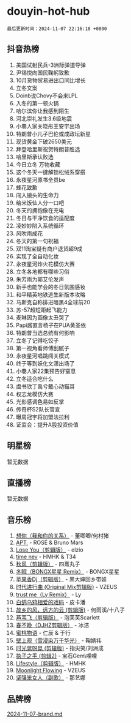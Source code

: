 # douyin-hot-hub

`最后更新时间：2024-11-07 22:16:18 +0800`

## 抖音热榜

1. 美国试射民兵-3洲际弹道导弹
1. 尹锡悦向国民鞠躬致歉
1. 10月货物贸易进出口同比增长
1. 立冬文案
1. Doinb说Chovy不会来LPL
1. 入冬的第一顿火锅
1. 哈尔滨你让我感到陌生
1. 河北崇礼发生3.6级地震
1. 小巷人家关晓彤王安宇出场
1. 特朗普小儿子巴伦或成政坛新星
1. 现货黄金下破2650美元
1. 拜登哈里斯祝贺特朗普胜选
1. 哈里斯承认败选
1. 今日立冬 万物收藏
1. 这个冬天一键解锁松绒系穿搭
1. 永夜星河原书全员be
1. 蜂花致歉
1. 闯入镜头的生命力
1. 给米饭仙人分一口吧
1. 冬天的拥抱像在充电
1. 冬日与干净饮食的适配度
1. 凌妙妙陷入系统循环
1. 风吹雨成花
1. 冬天的第一句祝福
1. 双11淘宝疑有商户退货超9成
1. 实现了全自动化妆
1. 永夜星河炸火花模仿大赛
1. 立冬各地都有哪些习俗
1. 朱芳雨为郭艾伦发声
1. 新手也能学会的冬日氛围感妆
1. 和平精英地铁逃生新版本攻略
1. 马斯克自称排进暗黑4全球前20
1. 苏-57超短距起飞能力
1. 麦琳因为画像太丑哭了
1. Papi酱直言杨子在PUA黄圣依
1. 特朗普当选总统有何影响
1. 立冬了记得吃饺子
1. 第一视角看师傅刮腻子
1. 永夜星河唱跳闯关模式
1. 终于等到妖化文潇出场了
1. 小巷人家22集预告好窒息
1. 立冬适合吃什么
1. 虞书欣丁禹兮戴心动猫耳
1. 权志龙模仿大赛
1. 光影感调色易如反掌
1. 传奇杯S2队长官宣
1. 曝周冠宇将加盟法拉利
1. 证监会：提升A股投资价值

## 明星榜

暂无数据

## 直播榜

暂无数据

## 音乐榜

1. [想你（我和你的关系）](https://sf3-cdn-tos.douyinstatic.com/obj/tos-cn-ve-2774/o8QxhcOBDYYX0zqKCjFVQXZ3RBffnRBQEogitG) - 董唧唧/何村猪
1. [APT.](https://sf3-cdn-tos.douyinstatic.com/obj/tos-cn-ve-2774/oUIcRnUtZBV1JgZtxIMCAiiBSVBSEEOCFfkeMQ) - ROSÉ & Bruno Mars
1. [Lose You（剪辑版）](https://sf3-cdn-tos.douyinstatic.com/obj/tos-cn-ve-2774/og9yxQxAWI86iBNr9ojBFMoWTIvDZZb8HwiGY) - elzio
1. [time nev](https://sf3-cdn-tos.douyinstatic.com/obj/tos-cn-ve-2774/oc6aICzpzBCWrhCvDVi2AZmQLt0gIBxfMEfd6i) - HMHK & T34
1. [秋风（剪辑版）](https://sf5-hl-cdn-tos.douyinstatic.com/obj/tos-cn-ve-2774/ocGaU84LfAfzMd2wbXdQFpCGhBiXg82JNMRRie) - 四熹丸子
1. [冬眠（BONGX星星 Remix）](https://sf3-cdn-tos.douyinstatic.com/obj/tos-cn-ve-2774/oMCfFFoE3LwQ7agAgOIG4ieExqkeAsxNBEkLdz) - BONGX星星
1. [苹果香Dj（剪辑版）](https://sf6-cdn-tos.douyinstatic.com/obj/tos-cn-ve-2774/oEeIEQbYGAOspCTRAIeYF4Ok8LgZ8NBaRe4ztR) - 黑大婶回乡带娃
1. [时代进行曲 (Original Mix剪辑版)](https://sf5-hl-cdn-tos.douyinstatic.com/obj/tos-cn-ve-2774/oYrssziLdrtiW6cKABM8n5Vfc2xwXiIBInoAkn) - VZEUS
1. [trust me（Ly Remix）](https://sf5-hl-cdn-tos.douyinstatic.com/obj/tos-cn-ve-2774/oUo1M8fz5AfmMSExABQQKFE0eCMWgsiccfqrMA) - Ly
1. [白鸽乌鸦相爱的戏码](https://sf3-cdn-tos.douyinstatic.com/obj/tos-cn-ve-2774/oMVVEf6eDAOmFtNtCsEqKpIorBDM8Nkg6TZRqC) - 皮卡潘
1. [故乡的风，远方的云 (剪辑版)](https://sf5-hl-cdn-tos.douyinstatic.com/obj/tos-cn-ve-2774/ooPEdiZMrAAWisczq1WXoZYGU6GxII2UUBvYI) - 何雨溪/十八子
1. [芦苇飞（剪辑版）](https://sf5-hl-cdn-tos.douyinstatic.com/obj/tos-cn-ve-2774/ok3IaChjEFFoK3FAMzXDEgfpeE6Al3Nv2BnfCW) - 泡芙芙Scarlett
1. [春不晚（DJHZ剪辑版）](https://sf3-cdn-tos.douyinstatic.com/obj/tos-cn-ve-2774/osEZa7YZ6wNo9QDABgfGFaCQKRQTNafsBJDnKt) - 冰洁
1. [蜜桃物语](https://sf3-cdn-tos.douyinstatic.com/obj/tos-cn-ve-2774/oIhOSCZtIACtYU4XQkngiW9kCBfVD1Fz9IYeqL) - 仁辰 & 于行
1. [壁上观（雪浸染万千华光）](https://sf5-hl-cdn-tos.douyinstatic.com/obj/tos-cn-ve-2774/ocIizBMxWi8vA8UdAMIYdYCjgBB5Z3WZWxrvY) - 鞠婧祎
1. [时光晃呀晃 (剪辑版)](https://sf5-hl-cdn-tos.douyinstatic.com/obj/tos-cn-ve-2774/o8ACeQem3gwI1x3GIYGAfKG0LJebKFRJDwRwyW) - 指尖笑/刘洲成
1. [执子之手 (剪辑2)](https://sf5-hl-cdn-tos.douyinstatic.com/obj/tos-cn-ve-2774/oUoZLQjCc31XzqsBnBQUNgeKtYPBcgbFDwtfcu) - 宝石Gem\哩哩
1. [Lifestyle（剪辑版）](https://sf5-hl-cdn-tos.douyinstatic.com/obj/tos-cn-ve-2774/owfqGgjwG3V5lCLaAIezFMeg3LtuKNBaZKgzPV) - HMHK
1. [Moonlight Flowing](https://sf5-hl-cdn-tos.douyinstatic.com/obj/tos-cn-ve-2774/oopZsCtRnQgOhEYmv9FfBBgwmeaQmWQQZED9tN) - VZEUS
1. [坚强笨女人（副歌）](https://sf5-hl-cdn-tos.douyinstatic.com/obj/tos-cn-ve-2774/ospNInQiZvGWyBVg5zkNsAMct5uJIg1CrZiPL) - 那艺娜

## 品牌榜

[2024-11-07-brand.md](2024-11-07-brand.md)
